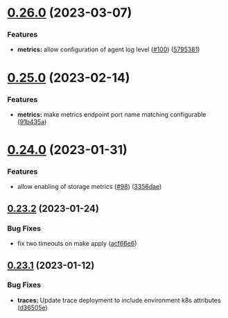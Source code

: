 # [0.26.0](https://github.com/observeinc/manifests/compare/v0.25.0...v0.26.0) (2023-03-07)


### Features

* **metrics:** allow configuration of agent log level ([#100](https://github.com/observeinc/manifests/issues/100)) ([5795381](https://github.com/observeinc/manifests/commit/579538110bd91bc0b23746e46db63d7ea6eafe03))



# [0.25.0](https://github.com/observeinc/manifests/compare/v0.24.0...v0.25.0) (2023-02-14)


### Features

* **metrics:** make metrics endpoint port name matching configurable ([91b435a](https://github.com/observeinc/manifests/commit/91b435a76139d6a1ee2b1ba3da3cbc9cc82e44ba))



# [0.24.0](https://github.com/observeinc/manifests/compare/v0.23.2...v0.24.0) (2023-01-31)


### Features

* allow enabling of storage metrics ([#98](https://github.com/observeinc/manifests/issues/98)) ([3356dae](https://github.com/observeinc/manifests/commit/3356dae94f137d7a3e32d1bdee8bbdbcb0aa6c2b))



## [0.23.2](https://github.com/observeinc/manifests/compare/v0.23.1...v0.23.2) (2023-01-24)


### Bug Fixes

* fix two timeouts on make apply ([acf66e6](https://github.com/observeinc/manifests/commit/acf66e63cc79e61c1f2882532f9121804c6bb690))



## [0.23.1](https://github.com/observeinc/manifests/compare/v0.23.0...v0.23.1) (2023-01-12)


### Bug Fixes

* **traces:** Update trace deployment to include environment k8s attributes ([d36505e](https://github.com/observeinc/manifests/commit/d36505e8834ccb4c9b4053b25187d3682b4b4543))




